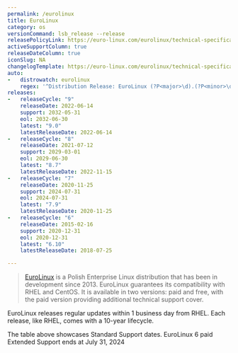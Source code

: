 ```yaml
---
permalink: /eurolinux
title: EuroLinux
category: os
versionCommand: lsb_release --release
releasePolicyLink: https://euro-linux.com/eurolinux/technical-specifications/
activeSupportColumn: true
releaseDateColumn: true
iconSlug: NA
changelogTemplate: https://euro-linux.com/eurolinux/technical-specifications/
auto:
-   distrowatch: eurolinux
    regex: '^Distribution Release: EuroLinux (?P<major>\d).(?P<minor>\d)$'
releases:
-   releaseCycle: "9"
    releaseDate: 2022-06-14
    support: 2032-05-31
    eol: 2032-06-30
    latest: "9.0"
    latestReleaseDate: 2022-06-14
-   releaseCycle: "8"
    releaseDate: 2021-07-12
    support: 2029-03-01
    eol: 2029-06-30
    latest: "8.7"
    latestReleaseDate: 2022-11-15
-   releaseCycle: "7"
    releaseDate: 2020-11-25
    support: 2024-07-31
    eol: 2024-07-31
    latest: "7.9"
    latestReleaseDate: 2020-11-25
-   releaseCycle: "6"
    releaseDate: 2015-02-16
    support: 2020-12-31
    eol: 2020-12-31
    latest: "6.10"
    latestReleaseDate: 2018-07-25

---
```


> [EuroLinux](https://euro-linux.com) is a Polish Enterprise Linux distribution that has been in development since 2013. EuroLinux guarantees its compatibility with RHEL and CentOS. It is available in two versions: paid and free, with the paid version providing additional technical support cover.

EuroLinux releases regular updates within 1 business day from RHEL. Each release, like RHEL, comes with a 10-year lifecycle.

The table above showcases Standard Support dates. EuroLinux 6 paid Extended Support ends at July 31, 2024
